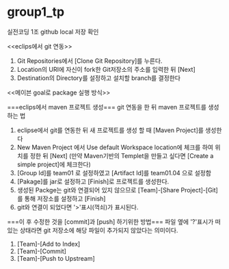 # group1_tp
실전코딩 1조 github local 저장 확인

<<eclips에서 git 연동>>
  1. Git Repositories에서 [Clone Git Repository]를 누른다.
  2. Location의 URI에 자신이 fork한 Git저장소의 주소를 입력한 뒤 [Next]
  3. Destination의 Directory를 설정하고 설치할 branch를 결정한다

<<메이븐 goal로 package 실행 방식>>

===eclips에서 maven 프로젝트 생성===
git 연동을 한 뒤 maven 프로젝트를 생성하는 법
  1. eclipse에서 git를 연동한 뒤 새 프로젝트를 생성 할 때 [Maven Project]를 생성한다
  2. New Maven Project 에서 Use default Workspace location에 체크를 하여 위치를 정한 뒤 [Next]
    (만약 Maven기반의 Templet을 만들고 싶다면 [Create a simple project]에 체크한다)
  3. [Group Id]를 team01 로 설정하였고 [Artifact Id]를 team01.04 으로 설정함
  4. [Pakage]를 jar로 설정하고 [Finish]로 프로젝트를 생성한다.
  5. 생성된 Packge는 git와 연결되어 있지 않으므로 [Team]-[Share Project]-[Git]를 통해 저장소를 설정하고 [Finish]
  6. git와 연결이 되었다면 '>'표시(꺽쇠)가 표시된다.

===이 후 수정한 것을 [commit]과 [push] 하기위한 방법===
파일 옆에 '?'표시가 떠있는 상태라면 git 저장소에 해당 파일이 추가되지 않았다는 의미이다.
   1. [Team]-[Add to Index]
   2. [Team]-[Commit]
   3. [Team]-[Push to Upstream]
